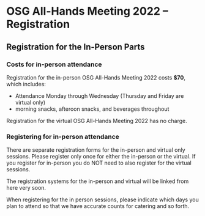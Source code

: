 # OSG All-Hands Meeting 2022 &ndash; Registration

## Registration for the In-Person Parts

### Costs for in-person attendance

Registration for the in-person OSG All-Hands Meeting 2022 costs **$70**, which includes:

* Attendance Monday through Wednesday (Thursday and Friday are virtual only)
* morning snacks, afteroon snacks, and beverages throughout

Registration for the virtual OSG All-Hands Meeting 2022 has no charge.


### Registering for in-person attendance

There are separate registration forms for the in-person and virtual only sessions. Please register only once for either the in-person or the virtual.  If you register for in-person you do NOT need to also register for the virtual sessions. 

The registration systems for the in-person and virtual will be linked from here very soon.

When registering for the in person sessions, please indicate which days you plan to attend so that we have
accurate counts for catering and so forth.
